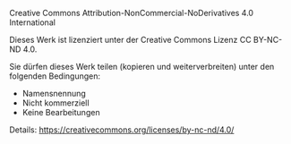 Creative Commons Attribution-NonCommercial-NoDerivatives 4.0 International

Dieses Werk ist lizenziert unter der Creative Commons Lizenz
CC BY-NC-ND 4.0.

Sie dürfen dieses Werk teilen (kopieren und weiterverbreiten)
unter den folgenden Bedingungen:
- Namensnennung
- Nicht kommerziell
- Keine Bearbeitungen

Details: https://creativecommons.org/licenses/by-nc-nd/4.0/

